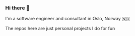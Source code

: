 ### Hi there 👋

I'm a software engineer and consultant in Oslo, Norway 🇳🇴

The repos here are just personal projects I do for fun
